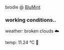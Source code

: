 brodie @ [BluMint](https://www.linkedin.com/company/blumint-io/)

<!--weather_start-->
### working conditions..

weather: broken clouds ☁️

temp: 11.24 °C 👕

<!--weather_end-->
